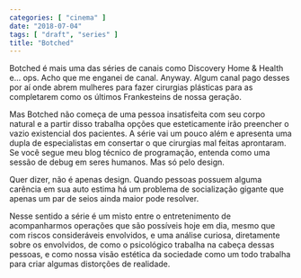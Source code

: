 ```yaml
---
categories: [ "cinema" ]
date: "2018-07-04"
tags: [ "draft", "series" ]
title: "Botched"
---
```

Botched é mais uma das séries de canais como Discovery Home & Health
e... ops. Acho que me enganei de canal. Anyway. Algum canal pago desses
por aí onde abrem mulheres para fazer cirurgias plásticas para as
completarem como os últimos Frankesteins de nossa geração.

Mas Botched não começa de uma pessoa insatisfeita com seu corpo
natural e a partir disso trabalha opções que esteticamente irão
preencher o vazio existencial dos pacientes. A série vai um pouco além
e apresenta uma dupla de especialistas em consertar o que cirurgias mal
feitas aprontaram. Se você segue meu blog técnico de programação,
entenda como uma sessão de debug em seres humanos. Mas só pelo design.

Quer dizer, não é apenas design. Quando pessoas possuem alguma carência
em sua auto estima há um problema de socialização gigante que apenas
um par de seios ainda maior pode resolver.

Nesse sentido a série é um misto entre o entretenimento de acompanharmos
operações que são possíveis hoje em dia, mesmo que com riscos
consideráveis envolvidos, e uma análise curiosa, diretamente sobre os
envolvidos, de como o psicológico trabalha na cabeça dessas pessoas,
e como nossa visão estética da sociedade como um todo trabalha para
criar algumas distorções de realidade.
